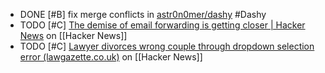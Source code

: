 - DONE [#B] fix merge conflicts in [astr0n0mer/dashy](https://github.com/astr0n0mer/dashy) #Dashy
- TODO [#C] [The demise of email forwarding is getting closer | Hacker News](https://news.ycombinator.com/item?id=40045069) on [[Hacker News]]
- TODO [#C] [Lawyer divorces wrong couple through dropdown selection error (lawgazette.co.uk)](https://news.ycombinator.com/item?id=40043949) on [[Hacker News]]